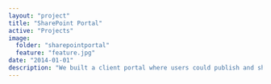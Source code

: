 ```yaml
---
layout: "project"
title: "SharePoint Portal"
active: "Projects"
image:
  folder: "sharepointportal"
  feature: "feature.jpg"
date: "2014-01-01"
description: "We built a client portal where users could publish and share reports."
---
```

